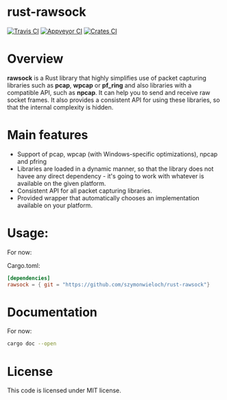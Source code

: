 # rust-rawsock
[![Travis CI][tcii]][tci] [![Appveyor CI][acii]][aci] [![Crates CI][ccii]][cci]

[tcii]: https://travis-ci.org/szymonwieloch/rust-rawsock.svg?branch=master
[tci]: https://travis-ci.org/szymonwieloch/rust-rawsock
[acii]: https://ci.appveyor.com/api/projects/status/github/szymonwieloch/rust-rawsock?svg=true
[aci]: https://ci.appveyor.com/project/szymonwieloch/rust-rawsock
[ccii]: https://img.shields.io/crates/v/rawsock.svg
[cci]: https://crates.io/crates/rawsock

# Overview
**rawsock** is a Rust library that highly simplifies use of packet capturing libraries
such as **pcap**, **wpcap** or **pf_ring** and also libraries with a compatible API, such as **npcap**. It can help you to send and receive raw socket frames.
It also provides a consistent API for using these libraries, so that the internal complexity is
hidden.

# Main features

* Support of pcap, wpcap (with Windows-specific optimizations), npcap and pfring
* Libraries are loaded in a dynamic manner, so that the library does not havee any direct
    dependency - it's going to work with whatever is available on the given platform.
* Consistent API for all packet capturing libraries.
* Provided wrapper that automatically chooses an implementation available on your platform.

# Usage:
For now:

Cargo.toml:

```toml
[dependencies]
rawsock = { git = "https://github.com/szymonwieloch/rust-rawsock"}
```

# Documentation
For now:

```bash
cargo doc --open
```

# License
This code is licensed under MIT license.